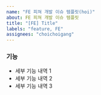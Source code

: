 ```yaml
---
name: "FE 피쳐 개발 이슈 템플릿(hoi)"
about: FE 피쳐 개발 이슈 템플릿
title: "[FE] Title"
labels: "feature, FE"
assignees: "choichoigang"
---
```


### 기능

- 세부 기능 내역 1
- 세부 기능 내역 2
- 세부 기능 내역 3
